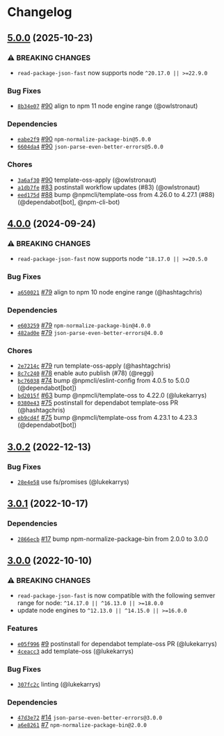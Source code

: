 # Changelog

## [5.0.0](https://github.com/npm/read-package-json-fast/compare/v4.0.0...v5.0.0) (2025-10-23)
### ⚠️ BREAKING CHANGES
* `read-package-json-fast` now supports node `^20.17.0 || >=22.9.0`
### Bug Fixes
* [`8b34e07`](https://github.com/npm/read-package-json-fast/commit/8b34e07cc29cb64e7ba811f6268e21979fde8f67) [#90](https://github.com/npm/read-package-json-fast/pull/90) align to npm 11 node engine range (@owlstronaut)
### Dependencies
* [`eabe2f9`](https://github.com/npm/read-package-json-fast/commit/eabe2f9dc6f369f55f527e77ac6aff3c65e9cebd) [#90](https://github.com/npm/read-package-json-fast/pull/90) `npm-normalize-package-bin@5.0.0`
* [`6604da4`](https://github.com/npm/read-package-json-fast/commit/6604da4d4a3131a5dd989c846d03eec3dd20176d) [#90](https://github.com/npm/read-package-json-fast/pull/90) `json-parse-even-better-errors@5.0.0`
### Chores
* [`3a6af30`](https://github.com/npm/read-package-json-fast/commit/3a6af30cd6161ada57bb61a916b82ba0f10c2504) [#90](https://github.com/npm/read-package-json-fast/pull/90) template-oss-apply (@owlstronaut)
* [`a1db7fe`](https://github.com/npm/read-package-json-fast/commit/a1db7fed35e4d027646616e71391fc9a2f03cc9d) [#83](https://github.com/npm/read-package-json-fast/pull/83) postinstall workflow updates (#83) (@owlstronaut)
* [`eed175d`](https://github.com/npm/read-package-json-fast/commit/eed175d0d20b2a7b82583a925c2318ce936b4e08) [#88](https://github.com/npm/read-package-json-fast/pull/88) bump @npmcli/template-oss from 4.26.0 to 4.27.1 (#88) (@dependabot[bot], @npm-cli-bot)

## [4.0.0](https://github.com/npm/read-package-json-fast/compare/v3.0.2...v4.0.0) (2024-09-24)
### ⚠️ BREAKING CHANGES
* `read-package-json-fast` now supports node `^18.17.0 || >=20.5.0`
### Bug Fixes
* [`a650021`](https://github.com/npm/read-package-json-fast/commit/a650021a95d535305c90ed8ce37c57217cd65de3) [#79](https://github.com/npm/read-package-json-fast/pull/79) align to npm 10 node engine range (@hashtagchris)
### Dependencies
* [`e603259`](https://github.com/npm/read-package-json-fast/commit/e603259df9a05155878a5cf865d7d1a5cab3504d) [#79](https://github.com/npm/read-package-json-fast/pull/79) `npm-normalize-package-bin@4.0.0`
* [`482ad0e`](https://github.com/npm/read-package-json-fast/commit/482ad0eb93685e82408f0e4fdbb9eeb8ac4063e0) [#79](https://github.com/npm/read-package-json-fast/pull/79) `json-parse-even-better-errors@4.0.0`
### Chores
* [`2e7214c`](https://github.com/npm/read-package-json-fast/commit/2e7214ce3f33765e9559dea0afa7e18fe4717bfd) [#79](https://github.com/npm/read-package-json-fast/pull/79) run template-oss-apply (@hashtagchris)
* [`8c7c240`](https://github.com/npm/read-package-json-fast/commit/8c7c240a9642bc2fe0afc1392e7b32c22263e941) [#78](https://github.com/npm/read-package-json-fast/pull/78) enable auto publish (#78) (@reggi)
* [`bc76038`](https://github.com/npm/read-package-json-fast/commit/bc76038b11ce0f5888923ac56b9a94bd9dc2f5b0) [#74](https://github.com/npm/read-package-json-fast/pull/74) bump @npmcli/eslint-config from 4.0.5 to 5.0.0 (@dependabot[bot])
* [`bd2015f`](https://github.com/npm/read-package-json-fast/commit/bd2015f2aa7d93c2a528405796f9543293d10370) [#63](https://github.com/npm/read-package-json-fast/pull/63) bump @npmcli/template-oss to 4.22.0 (@lukekarrys)
* [`0380e43`](https://github.com/npm/read-package-json-fast/commit/0380e4399748287a6af06ec79512de48e1a1615b) [#75](https://github.com/npm/read-package-json-fast/pull/75) postinstall for dependabot template-oss PR (@hashtagchris)
* [`eb9cd4f`](https://github.com/npm/read-package-json-fast/commit/eb9cd4f9c766a116bf353ce5dbe3eda7f5231558) [#75](https://github.com/npm/read-package-json-fast/pull/75) bump @npmcli/template-oss from 4.23.1 to 4.23.3 (@dependabot[bot])

## [3.0.2](https://github.com/npm/read-package-json-fast/compare/v3.0.1...v3.0.2) (2022-12-13)

### Bug Fixes

* [`28e4e58`](https://github.com/npm/read-package-json-fast/commit/28e4e58a848547b360563eae3606d8bdf0ab5719) use fs/promises (@lukekarrys)

## [3.0.1](https://github.com/npm/read-package-json-fast/compare/v3.0.0...v3.0.1) (2022-10-17)

### Dependencies

* [`2866ecb`](https://github.com/npm/read-package-json-fast/commit/2866ecbe35332d5a3bd7f92d3c8c35e070f58cba) [#17](https://github.com/npm/read-package-json-fast/pull/17) bump npm-normalize-package-bin from 2.0.0 to 3.0.0

## [3.0.0](https://github.com/npm/read-package-json-fast/compare/v2.0.3...v3.0.0) (2022-10-10)

### ⚠️ BREAKING CHANGES

* `read-package-json-fast` is now compatible with the following semver range for node: `^14.17.0 || ^16.13.0 || >=18.0.0`
* update node engines to `^12.13.0 || ^14.15.0 || >=16.0.0`

### Features

* [`e05f996`](https://github.com/npm/read-package-json-fast/commit/e05f9962aaf169c3e58f97309612d9fae10504ad) [#9](https://github.com/npm/read-package-json-fast/pull/9) postinstall for dependabot template-oss PR (@lukekarrys)
* [`4ceacc3`](https://github.com/npm/read-package-json-fast/commit/4ceacc3f5e683782122b13dc576f93f4aa55ca9c) add template-oss (@lukekarrys)

### Bug Fixes

* [`307fc2c`](https://github.com/npm/read-package-json-fast/commit/307fc2c585fdc0599aecd2d7802de4ebed56370c) linting (@lukekarrys)

### Dependencies

* [`47d3e72`](https://github.com/npm/read-package-json-fast/commit/47d3e72e1340e0fb796e225daa2c0377fc3df49e) [#14](https://github.com/npm/read-package-json-fast/pull/14) `json-parse-even-better-errors@3.0.0`
* [`a6e8261`](https://github.com/npm/read-package-json-fast/commit/a6e8261e378e189f0efbea19d362e168254ef881) [#7](https://github.com/npm/read-package-json-fast/pull/7) `npm-normalize-package-bin@2.0.0`
